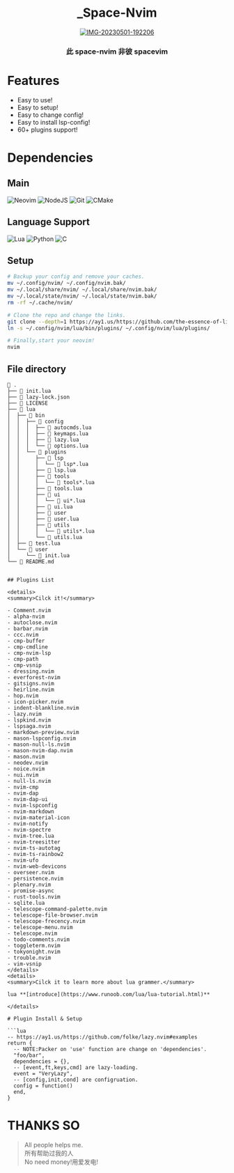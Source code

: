 <div align="center">

# \_Space-Nvim

<a href='https://postimg.cc/QKgRcR6R' target='_blank'><img src='https://i.postimg.cc/QKgRcR6R/IMG-20230501-192206.jpg' border='0' alt='IMG-20230501-192206'/></a>

### 此 space-nvim 非彼 spacevim

</div>

# Features

- Easy to use!
- Easy to setup!
- Easy to change config!
- Easy to install lsp-config!
- 60+ plugins support!

# Dependencies

## Main

![Neovim](https://img.shields.io/badge/NeoVim-%2357A143.svg?&style=for-the-badge&logo=neovim&logoColor=white)
![NodeJS](https://img.shields.io/badge/node.js-6DA55F?style=for-the-badge&logo=node.js&logoColor=white)
![Git](https://img.shields.io/badge/git-%23F05033.svg?style=for-the-badge&logo=git&logoColor=white)
![CMake](https://img.shields.io/badge/CMake-%23008FBA.svg?style=for-the-badge&logo=cmake&logoColor=white)

## Language Support

![Lua](https://img.shields.io/badge/lua-%232C2D72.svg?style=for-the-badge&logo=lua&logoColor=white)
![Python](https://img.shields.io/badge/python-3670A0?style=for-the-badge&logo=python&logoColor=ffdd54)
![C](https://img.shields.io/badge/c-%2300599C.svg?style=for-the-badge&logo=c&logoColor=white)

## Setup

```sh
# Backup your config and remove your caches.
mv ~/.config/nvim/ ~/.config/nvim.bak/
mv ~/.local/share/nvim/ ~/.local/share/nvim.bak/
mv ~/.local/state/nvim/ ~/.local/state/nvim.bak/
rm -rf ~/.cache/nvim/

# Clone the repo and change the links.
git clone --depth=1 https://ay1.us/https://github.com/the-essence-of-life/space-nvim/ ~/.config/nvim/
ln -s ~/.config/nvim/lua/bin/plugins/ ~/.config/nvim/lua/plugins/

# Finally,start your neovim!
nvim
```

## File directory

```
 .
├──  init.lua
├──  lazy-lock.json
├──  LICENSE
├──  lua
│  ├──  bin
│  │  ├──  config
│  │  │  ├──  autocmds.lua
│  │  │  ├──  keymaps.lua
│  │  │  ├──  lazy.lua
│  │  │  └──  options.lua
│  │  └──  plugins
│  │     ├──  lsp
│  │     │  └──  lsp*.lua
│  │     ├──  lsp.lua
│  │     ├──  tools
│  │     │  └──  tools*.lua
│  │     ├──  tools.lua
│  │     ├──  ui
│  │     │  └──  ui*.lua
│  │     ├──  ui.lua
│  │     ├──  user
│  │     ├──  user.lua
│  │     ├──  utils
│  │     │  └──  utils*.lua
│  │     └──  utils.lua
│  ├──  test.lua
│  └──  user
│     └──  init.lua
└──  README.md


## Plugins List

<details>
<summary>Cilck it!</summary>

- Comment.nvim
- alpha-nvim
- autoclose.nvim
- barbar.nvim
- ccc.nvim
- cmp-buffer
- cmp-cmdline
- cmp-nvim-lsp
- cmp-path
- cmp-vsnip
- dressing.nvim
- everforest-nvim
- gitsigns.nvim
- heirline.nvim
- hop.nvim
- icon-picker.nvim
- indent-blankline.nvim
- lazy.nvim
- lspkind.nvim
- lspsaga.nvim
- markdown-preview.nvim
- mason-lspconfig.nvim
- mason-null-ls.nvim
- mason-nvim-dap.nvim
- mason.nvim
- neodev.nvim
- noice.nvim
- nui.nvim
- null-ls.nvim
- nvim-cmp
- nvim-dap
- nvim-dap-ui
- nvim-lspconfig
- nvim-markdown
- nvim-material-icon
- nvim-notify
- nvim-spectre
- nvim-tree.lua
- nvim-treesitter
- nvim-ts-autotag
- nvim-ts-rainbow2
- nvim-ufo
- nvim-web-devicons
- overseer.nvim
- persistence.nvim
- plenary.nvim
- promise-async
- rust-tools.nvim
- sqlite.lua
- telescope-command-palette.nvim
- telescope-file-browser.nvim
- telescope-frecency.nvim
- telescope-menu.nvim
- telescope.nvim
- todo-comments.nvim
- toggleterm.nvim
- tokyonight.nvim
- trouble.nvim
- vim-vsnip
</details>
<details>
<summary>Cilck it to learn more about lua grammer.</summary>

lua **[introduce](https://www.runoob.com/lua/lua-tutorial.html)**

</details>

# Plugin Install & Setup

```lua
-- https://ay1.us/https://github.com/folke/lazy.nvim#examples
return {
  -- NOTE:Packer on 'use' function are change on 'dependencies'.
  "foo/bar",
  dependencies = {},
  -- [event,ft,keys,cmd] are lazy-loading.
  event = "VeryLazy",
  -- [config,init,cond] are configruation.
  config = function()
  end,
}
```

# THANKS SO

> All people helps me.  
> 所有帮助过我的人  
> No need money!用爱发电!
